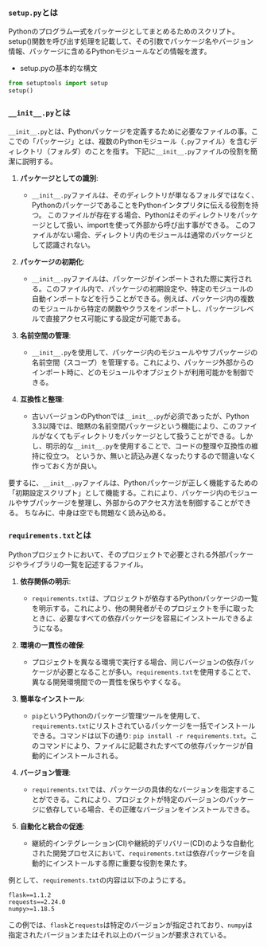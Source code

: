 ### `setup.py`とは
Pythonのプログラム一式をパッケージとしてまとめるためのスクリプト。
setup()関数を呼び出す処理を記載して、その引数でパッケージ名やバージョン情報、パッケージに含めるPythonモジュールなどの情報を渡す。

- setup.pyの基本的な構文
```python
from setuptools import setup
setup()
```

### `__init__.py`とは
`__init__.py`とは、Pythonパッケージを定義するために必要なファイルの事。ここでの「パッケージ」とは、複数のPythonモジュール（`.py`ファイル）を含むディレクトリ（フォルダ）のことを指す。
下記に`__init__.py`ファイルの役割を簡潔に説明する。

1. **パッケージとしての識別**:
   - `__init__.py`ファイルは、そのディレクトリが単なるフォルダではなく、PythonのパッケージであることをPythonインタプリタに伝える役割を持つ。
   このファイルが存在する場合、Pythonはそのディレクトリをパッケージとして扱い、importを使って外部から呼び出す事ができる。
   このファイルがない場合、ディレクトリ内のモジュールは通常のパッケージとして認識されない。

2. **パッケージの初期化**:
   - `__init__.py`ファイルは、パッケージがインポートされた際に実行される。このファイル内で、パッケージの初期設定や、特定のモジュールの自動インポートなどを行うことができる。例えば、パッケージ内の複数のモジュールから特定の関数やクラスをインポートし、パッケージレベルで直接アクセス可能にする設定が可能である。

3. **名前空間の管理**:
   - `__init__.py`を使用して、パッケージ内のモジュールやサブパッケージの名前空間（スコープ）を管理する。これにより、パッケージ外部からのインポート時に、どのモジュールやオブジェクトが利用可能かを制御できる。

4. **互換性と整理**:
   - 古いバージョンのPythonでは`__init__.py`が必須であったが、Python 3.3以降では、暗黙の名前空間パッケージという機能により、このファイルがなくてもディレクトリをパッケージとして扱うことができる。しかし、明示的な`__init__.py`を使用することで、コードの整理や互換性の維持に役立つ。
   というか、無いと読込み遅くなったりするので間違いなく作っておく方が良い。

要するに、`__init__.py`ファイルは、Pythonパッケージが正しく機能するための「初期設定スクリプト」として機能する。これにより、パッケージ内のモジュールやサブパッケージを整理し、外部からのアクセス方法を制御することができる。
ちなみに、中身は空でも問題なく読み込める。

### `requirements.txt`とは
Pythonプロジェクトにおいて、そのプロジェクトで必要とされる外部パッケージやライブラリの一覧を記述するファイル。

1. **依存関係の明示**:
   - `requirements.txt`は、プロジェクトが依存するPythonパッケージの一覧を明示する。これにより、他の開発者がそのプロジェクトを手に取ったときに、必要なすべての依存パッケージを容易にインストールできるようになる。

2. **環境の一貫性の確保**:
   - プロジェクトを異なる環境で実行する場合、同じバージョンの依存パッケージが必要となることが多い。`requirements.txt`を使用することで、異なる開発環境間での一貫性を保ちやすくなる。

3. **簡単なインストール**:
   - `pip`というPythonのパッケージ管理ツールを使用して、`requirements.txt`にリストされているパッケージを一括でインストールできる。コマンドは以下の通り: `pip install -r requirements.txt`。このコマンドにより、ファイルに記載されたすべての依存パッケージが自動的にインストールされる。

4. **バージョン管理**:
   - `requirements.txt`では、パッケージの具体的なバージョンを指定することができる。これにより、プロジェクトが特定のバージョンのパッケージに依存している場合、その正確なバージョンをインストールできる。

5. **自動化と統合の促進**:
   - 継続的インテグレーション(CI)や継続的デリバリー(CD)のような自動化された開発プロセスにおいて、`requirements.txt`は依存パッケージを自動的にインストールする際に重要な役割を果たす。

例として、`requirements.txt`の内容は以下のようにする。

```
flask==1.1.2
requests==2.24.0
numpy>=1.18.5
```

この例では、`flask`と`requests`は特定のバージョンが指定されており、`numpy`は指定されたバージョンまたはそれ以上のバージョンが要求されている。
